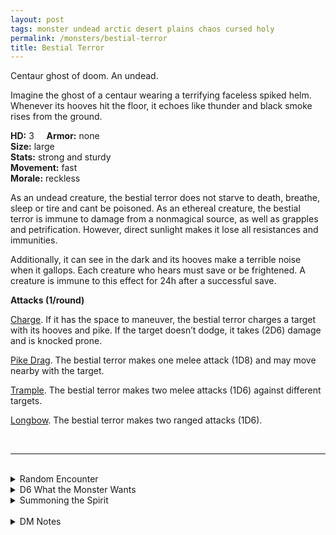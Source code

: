 ```yaml
---
layout: post
tags: monster undead arctic desert plains chaos cursed holy
permalink: /monsters/bestial-terror
title: Bestial Terror
---
```


Centaur ghost of doom. An undead.

Imagine the ghost of a centaur wearing a terrifying faceless spiked helm. Whenever its hooves hit the floor, it echoes like thunder and black smoke rises from the ground.

**HD:** 3  &nbsp; &nbsp;  **Armor:** none <br>
**Size:** large <br>
**Stats:** strong and sturdy <br>
**Movement:** fast <br>
**Morale:** reckless <br>

As an undead creature, the bestial terror does not starve to death, breathe, sleep or tire and cant be poisoned. As an ethereal creature, the bestial terror is immune to damage from a nonmagical source, as well as grapples and petrification. However, direct sunlight makes it lose all resistances and immunities.

Additionally, it can see in the dark and its hooves make a terrible noise when it gallops. Each creature who hears must save or be frightened. A creature is immune to this effect for 24h after a successful save.

**Attacks (1/round)**

<ins>Charge</ins>. If it has the space to maneuver, the bestial terror charges a target with its hooves and pike. If the target doesn’t dodge, it takes (2D6) damage and is knocked prone.

<ins>Pike Drag</ins>. The bestial terror makes one melee attack (1D8) and may move nearby with the target.

<ins>Trample</ins>. The bestial terror makes two melee attacks (1D6) against different targets.

<ins>Longbow</ins>. The bestial terror makes two ranged attacks (1D6).

<br>

---

<br>

<details markdown="1">
<summary>Random Encounter</summary>

1. **Monster:** 1D10 bestial terrors, including 1 horde warlord (see warriors).
1. **Lair:**  The ruins of a pillaged village. They come from the nearby road every night. <br>    &nbsp; OR <br>    **Omen:** See terror stampede ability.
1. **Spoor:** A caravan, destroyed but not looted. The occupants seem to have been dragged somewhere.
1. **Tracks:** Stampede sounds but nothing visible.
1. **Trace:** Hoof tracks and signs of a dragged body, which all suddenly disappear.
1. **Trace:** Sudden stampede sound carried by the wind.
</details>

<details markdown="1">
<summary>D6 What the Monster Wants</summary>

1. Drag souls to the underworld every full moon.
1. Reenact a famous battle every night.
1. Conquer the kingdom that it fought while alive.
1. Massacre for its demon overlord.
1. Hunt down the bearer of a famous weapon.
1. Drag somebody who abandoned its loved ones during war to the underworld.

</details>

<details markdown="1">
<summary>Summoning the Spirit</summary>

If you know the spell [Occult Consultation](https://saltygoo.github.io/2020/11/13/occult-consultation/), you can alter it in such a way for a minimum of 3 Spell Dice:

**Summon Bestial Terror** <br>
R: 50’ D: One night

You summon one bestial terror and [sum] ghostly images of centaurs. They will rampage through the area for 1 night while the bestial terror will try to drag as many souls as it can to the underworld before the morning, saving yours for last.

You need 3 SD to cast this variant of the summon the dead spell.
</details>

<br>

<details markdown="1">
<summary>DM Notes</summary>
Originally named the bestial beast by its creator [Richard J. Leblanc Jr](http://savevsdragon.blogspot.com/) in the [Creature Compendium](https://www.drivethrurpg.com/product/147588/CC1-Creature-Compendium), the bestial terror is basically a spectral centaur. On top of the spectral trample, I added typical centaur attacks: it was really important for me that the specters were able to drag mortals to the underworld with their pikes. — SaltyGoo
</details>
